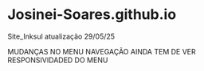 # Josinei-Soares.github.io
Site_Inksul atualização 29/05/25

MUDANÇAS NO MENU NAVEGAÇÃO 
AINDA TEM DE VER RESPONSIVIDADED DO MENU
